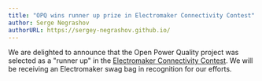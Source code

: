 ```yaml
---
title: "OPQ wins runner up prize in Electromaker Connectivity Contest"
author: Serge Negrashov
authorURL: https://sergey-negrashov.github.io/
---
```


<div style="padding-bottom: 50px">
We are delighted to announce that the Open Power Quality project was selected as a "runner up" in the <a href="https://www.electromaker.io/contest/connectivity">Electromaker Connectivity Contest</a>. We will be receiving an Electromaker swag bag in recognition for our efforts. 
 
</div>
 

 
